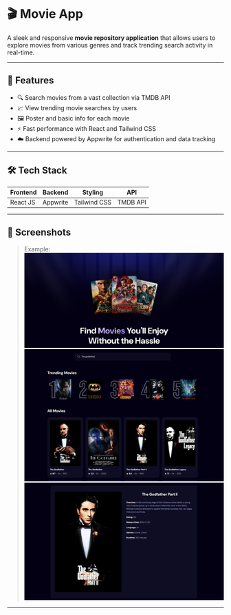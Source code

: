 # 🎬 Movie App

A sleek and responsive **movie repository application** that allows users to explore movies from various genres and track trending search activity in real-time.

---

## 🚀 Features

- 🔍 Search movies from a vast collection via TMDB API
- 📈 View trending movie searches by users
- 🖼️ Poster and basic info for each movie
- ⚡ Fast performance with React and Tailwind CSS
- ☁️ Backend powered by Appwrite for authentication and data tracking

---

## 🛠️ Tech Stack

| Frontend |  Backend  |    Styling   |    API   |
|----------|-----------|--------------|----------|
| React JS |  Appwrite | Tailwind CSS | TMDB API |

---

## 📸 Screenshots

> Example:  
> ![Home Page](src/screenshots/homepage-header.png)  
> ![Search Page](src/screenshots/search-page.png)
> ![Movie Description](src/screenshots/movie-description.png)

---
